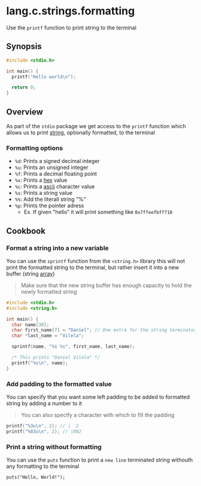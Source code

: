 # lang.c.strings.formatting

Use the `printf` function to print string to the terminal

## Synopsis

```c
#include <stdio.h>

int main() {
  printf("Hello world\n");

  return 0;
}
```

## Overview

As part of the `stdio` package we get access to the `printf`
function which allows us to print [string](./jfth.md), optionally
formatted, to the terminal

### Formatting options

- `%d`: Prints a signed decimal integer
- `%u`: Prints an unsigned integer
- `%f`: Prints a decimal floating point
- `%x`: Prints a [hex](./4gzy.md) value
- `%c`: Prints a [ascii](./q8iq.md) character value
- `%s`: Prints a string value
- `%%`: Add the literall string "%"
- `%p`: Prints the pointer adress
  - Ex. If given "hello" it will print something like `0x7ffeefbff718`

## Cookbook

### Format a string into a new variable

You can use the `sprintf` function from the `<string.h>` library
this will not print the formatted string to the terminal, but
rather insert it into a new buffer (string [array](./xp8m.md))

> Make sure that the new string buffer has enough capacity to
> hold the newly formatted string

```c
#include <stdio.h>
#include <string.h>

int main() {
  char name[30];
  char first_name[7] = "Daniel"; // One extra for the string terminator
  char *last_name = "Vilela";

  sprintf(name, "%s %s", first_name, last_name);

  /* This prints "Daniel Vilela" */
  printf("%s\n", name);
}
```

### Add padding to the formatted value

You can specify that you want some left padding to be added
to formatted string by adding a number to it

> You can also specify a character with which to fill
> the padding

```c
printf("%3u\n", 2); // |  2
printf("%03u\n", 2); // |002
```

### Print a string without formatting

You can use the `puts` function to print a `new line` terminated
string withouth any formatting to the terminal

```
puts("Hello, World!");
```
